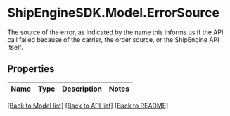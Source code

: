# ShipEngineSDK.Model.ErrorSource
The source of the error, as indicated by the name this informs us if the API call failed because of the carrier, the order source, or the ShipEngine API itself. 

## Properties

Name | Type | Description | Notes
------------ | ------------- | ------------- | -------------

[[Back to Model list]](../README.md#documentation-for-models) [[Back to API list]](../README.md#documentation-for-api-endpoints) [[Back to README]](../README.md)

